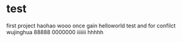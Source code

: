 # test
first project
haohao
wooo
once gain
helloworld
test and for confilct
wujinghua
88888
0000000
iiiiiii
hhhhh
